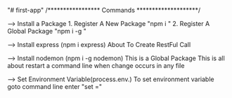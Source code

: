 "# first-app" 
/***************** Commands ********************/

--> Install a Package 
    1. Register A New Package "npm i <package name>"
    2. Register A Global Package "npm i -g <package name>"

--> Install express (npm i express)
    About To Create RestFul Call

--> Install nodemon (npm i -g nodemon)
    This is a Global Package This is all about restart a command line when change occurs in any file
    
--> Set Environment Variable(process.env.<variable name>)
    To set environment variable goto command line enter "set <variable name>=<variable value>"
    
